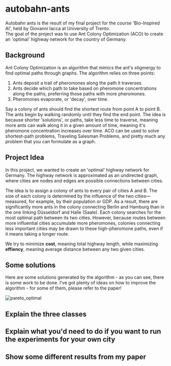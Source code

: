 # autobahn-ants

Autobahn ants is the result of my final project for the course 'Bio-Inspired AI', held by Giovanni Iacca at University of Trento. \
The goal of the project was to use Ant Colony Optimization (ACO) to create an 'optimal' highway network for the country of Germany.

## Background

Ant Colony Optimization is an algorithm that mimics the ant's stigmergy to find optimal paths through graphs. The algorithm relies on three points:
1. Ants deposit a trail of pheromones along the path it traverses.
2. Ants decide which path to take based on pheromone concentrations along the paths, preferring those paths with more pheromones.
3. Pheromones evaporate, or 'decay', over time.


Say a colony of ants should find the shortest route from point A to point B. The ants begin by walking randomly until they find the end point. The idea is because shorter 'solutions', or paths, take less time to traverse, meaning more ants can walk along it in a given amount of time, meaning it's pheromone concentration increases over time. ACO can be used to solve shortest-path problems, Traveling Salesman Problems, and pretty much any problem that you can formulate as a graph.

## Project Idea

In this project, we wanted to create an 'optimal' highway network for Germany. The highway network is approximated as an undirected graph, where cities are nodes and edges are possible connections between cities.

The idea is to assign a colony of ants to every pair of cities A and B. The size of each colony is determined by the influence of the two cities—measured, for example, by their population or GDP. As a result, there are significantly more ants in the colony connecting Berlin and Hamburg than in the one linking Düsseldorf and Halle (Saale). Each colony searches for the most optimal path between its two cities. However, because routes between more influential cities accumulate more pheromones, colonies connecting less important cities may be drawn to these high-pheromone paths, even if it means taking a longer route.


We try to minimize **cost**, meaning total highway length, while maximizing **effiency**, meaning average distance between any two given cities. 

## Some solutions

Here are some solutions generated by the algorithm - as you can see, there is some work to be done. I've got plenty of ideas on how to improve the algorithm - for some of them, please refer to the paper!

![pareto_optimal](https://github.com/user-attachments/assets/02fbe66d-803c-44eb-8d5e-207827739043)


## Explain the three classes

## Explain what you'd need to do if you want to run the experiments for your own city

## Show some different results from my paper


